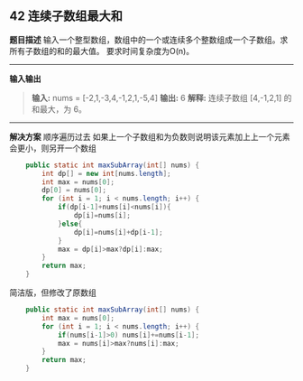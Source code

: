 ## 42 连续子数组最大和
**题目描述**
输入一个整型数组，数组中的一个或连续多个整数组成一个子数组。求所有子数组的和的最大值。
要求时间复杂度为O(n)。

---
**输入输出**
>**输入:** nums = [-2,1,-3,4,-1,2,1,-5,4]
**输出:** 6
**解释:** 连续子数组 [4,-1,2,1] 的和最大，为 6。
---
**解决方案**
顺序遍历过去
如果上一个子数组和为负数则说明该元素加上上一个元素会更小，则另开一个数组
```java
    public static int maxSubArray(int[] nums) {
        int dp[] = new int[nums.length];
        int max = nums[0];
        dp[0] = nums[0];
        for (int i = 1; i < nums.length; i++) {
            if(dp[i-1]+nums[i]<nums[i]){
                dp[i]=nums[i];
            }else{
                dp[i]=nums[i]+dp[i-1];
            }
            max = dp[i]>max?dp[i]:max;
        }
        return max;
    }
```
简洁版，但修改了原数组
```java
    public static int maxSubArray(int[] nums) {
        int max = nums[0];
        for (int i = 1; i < nums.length; i++) {
            if(nums[i-1]>0) nums[i]+=nums[i-1];
            max = nums[i]>max?nums[i]:max;
        }
        return max;
    }
```


